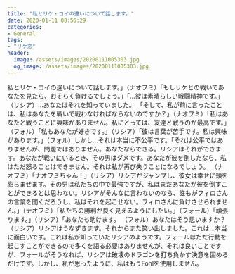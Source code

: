 ```yaml
---
title: "私とリケ・コイの違いについて話します。"
date: 2020-01-11 00:56:29
categories:
- General
tags:
- "リケ恋"
header:
  image: /assets/images/20200111005303.jpg
  og_image: /assets/images/20200111005303.jpg
---
```


私とリケ・コイの違いについて話します。」（ナオフミ）「もしリケとの戦いであなたを見たら、おそらく負けるでしょう。」「…彼は素晴らしい戦闘精神です。」（リシア）…あなたはそれを知っていました。 「そして、私が前に言ったことは、私はあなたを戦いで戦わなければならないのですか？」（ナオフミ）「私はあなたと戦うことに興味がありません。私にとっては、友達と戦うのが最高です。」（フォル）「私もあなたが好きです。」（リシア）「彼は言葉が苦手です。私は興味があります。」（フォル）しかし...それは本当に不公平です。「それは公平ではありませんが、問題ではありません。あなたならできる。リシアはそれができます。あなたが戦いにいるとき、その男はダメです。あなたが彼を倒したなら、私はただ怒ることはできません。それは私が再び失うことになるでしょう。 （ナオフミ）「ナオフミちゃん！」（リシア）リシアがジャンプし、彼女は幸せに頬を膨らませます。その男は私たちの中で最強ですが、私はまだあなたが彼を倒すことができるとは思わない。リシアがそんなに言わないのなら、誰もがフィロさんの言葉を聞くだろうし、私はそれを起こせない。フィロさんに負けさせられません。」（ナオフミ）「私たちの勝利が良く見えるようにしたい。」（フォール）「頑張ります。」（リシア）「あなたも助けます。 （フォル）あなたはそう思いますか？（リシア）リシアはうなずきます。それからまた笑い出しました。これは…本当に面白いです。これは私が知っていたリシアのようです。フォールはただ行動を起こすことができるので多くを語る必要はありませんが、それは良いことですが、フォールがそうなれば、リシアは破壊のドラゴンを打ち負かす決意を固めるだけです。しかし、私が思ったように、私はもうFohlを使用しません。
